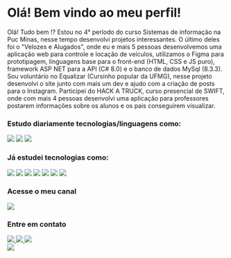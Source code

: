 <h1>Olá! Bem vindo ao meu perfil!</h1>



<p>
    Olá! Tudo bem !? Estou no 4° período do curso Sistemas de informação na Puc Minas, nesse tempo desenvolvi projetos interessantes. O último deles foi o "Velozes e Alugados", onde eu e mais 5 pessoas desenvolvemos uma aplicação web para controle e locação de veículos, utilizamos o Figma para prototipagem, linguagens base para o front-end (HTML, CSS e JS puro), framework ASP NET para a API (C# 8.0) e o banco de dados MySql (8.3.3). Sou voluntário no Equalizar (Cursinho popular da UFMG), nesse projeto desenvolvi o site junto com mais um dev e ajudo com a criação de posts para o Instagram. Participei do HACK A TRUCK, curso presencial de SWIFT, onde com mais 4 pessoas desenvolvi uma aplicação para professores postarem informações sobre os alunos e os pais conseguirem visualizar.
</p>

<h3>Estudo diariamente tecnologias/linguagens como: </h3>
<div>
  <img src="https://img.shields.io/badge/.NET-5C2D91?style=for-the-badge&logo=.net&logoColor=white">
  <img src="https://img.shields.io/badge/C%23-239120?style=for-the-badge&logo=c-sharp&logoColor=white">
  <img src="https://img.shields.io/badge/React-20232A?style=for-the-badge&logo=react&logoColor=61DAFB">
</div>

<h3>Já estudei tecnologias como: </h3>
<div>
  <img src="https://img.shields.io/badge/HTML-239120?style=for-the-badge&logo=html5&logoColor=white">
  <img src="https://img.shields.io/badge/CSS-239120?&style=for-the-badge&logo=css3&logoColor=white">
  <img src="https://img.shields.io/badge/JavaScript-F7DF1E?style=for-the-badge&logo=javascript&logoColor=black">
  <img src="https://img.shields.io/badge/Node.js-43853D?style=for-the-badge&logo=node.js&logoColor=white">
  <img src="https://img.shields.io/badge/Sass-CC6699?style=for-the-badge&logo=sass&logoColor=white">
  <img src="https://img.shields.io/badge/PHP-777BB4?style=for-the-badge&logo=php&logoColor=white">
  <img src="https://img.shields.io/badge/Bootstrap-563D7C?style=for-the-badge&logo=bootstrap&logoColor=white">
</div>

<h3>Acesse o meu canal</h3>
<div>
  <a href="https://www.youtube.com/channel/UC_rJ_xTnrv9MJ5_c6Kp8yCA">
    <img src="https://img.shields.io/badge/YouTube-FF0000?style=for-the-badge&logo=youtube&logoColor=white"/>
  </a>
</div>

<h3>Entre em contato</h3>
<div>
  <a href="https://api.whatsapp.com/send?phone=5531999784358">
    <img src="https://img.shields.io/badge/WhatsApp-25D366?style=for-the-badge&logo=whatsapp&logoColor=white"/>
  </a>
  <a href="https://www.linkedin.com/in/matheus-canuto-97b1b8291/">
    <img src="https://img.shields.io/badge/LinkedIn-0077B5?style=for-the-badge&logo=linkedin&logoColor=white"/>
  </a>
  <a href="mailto:matheuscanuto07@gmail.com">
    <img src="https://img.shields.io/badge/Gmail-D14836?style=for-the-badge&logo=gmail&logoColor=white"/>
  </a>
</div>

<img src="https://capsule-render.vercel.app/api?type=rect&height=100&color=000&textBg=false&section=footer">
